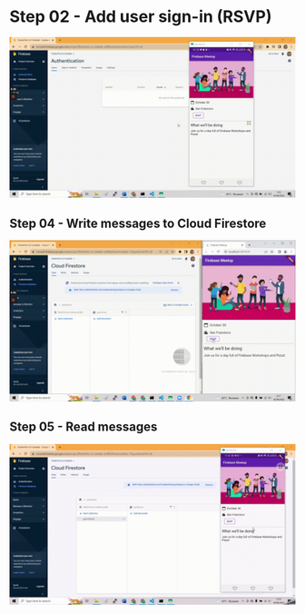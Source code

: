 # Step 02 - Add user sign-in (RSVP)
![Step02](step_02/images/step_02.gif)

## Step 04 - Write messages to Cloud Firestore
![Step04](step_02/images/step-04.gif)

## Step 05 - Read messages
![Step05](step_02/images/step_05.gif)